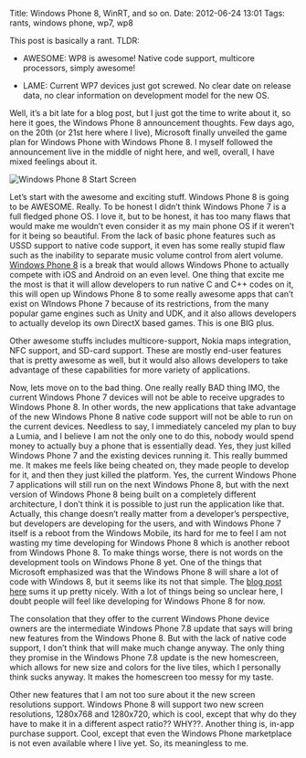 Title: Windows Phone 8, WinRT, and so on.
Date: 2012-06-24 13:01
Tags: rants, windows phone, wp7, wp8

This post is basically a rant. TLDR:

- AWESOME: WP8 is awesome! Native code support, multicore processors,
simply awesome!

- LAME: Current WP7 devices just got screwed. No clear date on release
data, no clear information on development model for the new OS.

Well, it’s a bit late for a blog post, but I just got the time to write
about it, so here it goes, the Windows Phone 8 announcement thoughts.
Few days ago, on the 20th (or 21st here where I live), Microsoft finally
unveiled the game plan for Windows Phone with Windows Phone 8. I myself
followed the announcement live in the middle of night here, and well,
overall, I have mixed feelings about it.

![Windows Phone 8 Start Screen][ph]

Let’s start with the awesome and exciting stuff. Windows Phone
8 is going to be AWESOME. Really. To be honest I didn’t think Windows
Phone 7 is a full fledged phone OS. I love it, but to be honest, it has
too many flaws that would make me wouldn’t even consider it as my main
phone OS if it weren’t for it being so beautiful. From the lack of basic
phone features such as USSD support to native code support, it even has
some really stupid flaw such as the inability to separate music volume
control from alert volume. [Windows Phone 8][link1] is a break that would
allows Windows Phone to actually compete with iOS and Android on an even
level. One thing that excite me the most is that it will allow
developers to run native C and C++ codes on it, this will open up
Windows Phone 8 to some really awesome apps that can’t exist on WIndows
Phone 7 because of its restrictions, from the many popular game engines
such as Unity and UDK, and it also allows developers to actually develop
its own DirectX based games. This is one BIG plus.

Other awesome stuffs includes multicore-support, Nokia maps integration,
NFC support, and SD-card support. These are mostly end-user features
that is pretty awesome as well, but it would also allows developers to
take advantage of these capabilities for more variety of applications.

Now, lets move on to the bad thing. One really really BAD thing IMO, the
current Windows Phone 7 devices will not be able to receive upgrades to
Windows Phone 8. In other words, the new applications that take
advantage of the new Windows Phone 8 native code support will not be
able to run on the current devices. Needless to say, I immediately
canceled my plan to buy a Lumia, and I believe I am not the only one to
do this, nobody would spend money to actually buy a phone that is
essentially dead. Yes, they just killed Windows Phone 7 and the existing
devices running it. This really bummed me. It makes me feels like being
cheated on, they made people to develop for it, and then they just
killed the platform. Yes, the current Windows Phone 7 applications will
still run on the next Windows Phone 8, but with the next version of
Windows Phone 8 being built on a completely different architecture, I
don’t think it is possible to just run the application like that.
Actually, this change doesn’t really matter from a developer’s
perspective, but developers are developing for the users, and with
Windows Phone 7 itself is a reboot from the Windows Mobile, its hard for
me to feel I am not wasting my time developing for Windows Phone 8 which
is another reboot from Windows Phone 8. To make things worse, there is
not words on the development tools on Windows Phone 8 yet. One of the
things that Microsoft emphasized was that the Windows Phone 8 will share
a lot of code with Windows 8, but it seems like its not that simple. The
[blog post here][link2] sums it up pretty nicely. With a lot of things being
so unclear here, I doubt people will feel like developing for Windows
Phone 8 for now.

The consolation that they offer to the current Windows Phone device
owners are the intermediate Windows Phone 7.8 update that says will
bring new features from the Windows Phone 8. But with the lack of native
code support, I don’t think that will make much change anyway. The only
thing they promise in the Windows Phone 7.8 update is the new
homescreen, which allows for new size and colors for the live tiles,
which I personally think sucks anyway. It makes the homescreen too messy
for my taste.

Other new features that I am not too sure about it the new screen
resolutions support. Windows Phone 8 will support two new screen
resolutions, 1280x768 and 1280x720, which is cool, except that why do
they have to make it in a different aspect ratio?? WHY??. Another thing
is, in-app purchase support. Cool, except that even the Windows Phone
marketplace is not even available where I live yet. So, its meaningless
to me.

[link1]: http://windowsteamblog.com/windows_phone/b/windowsphone/archive/2012/06/20/announcing-windows-phone-8.aspx
[link2]: http://wildermuth.com/2012/6/22/Windows_Phone_8_-_What_do_I_think

[ph]: http://windowsteamblog.com/cfs-filesystemfile.ashx/__key/CommunityServer-Blogs-Components-WeblogFiles/00-00-00-53-71-metablogapi/4477.StartScreen_5F00_Dave22_5F00_630D4973.png
